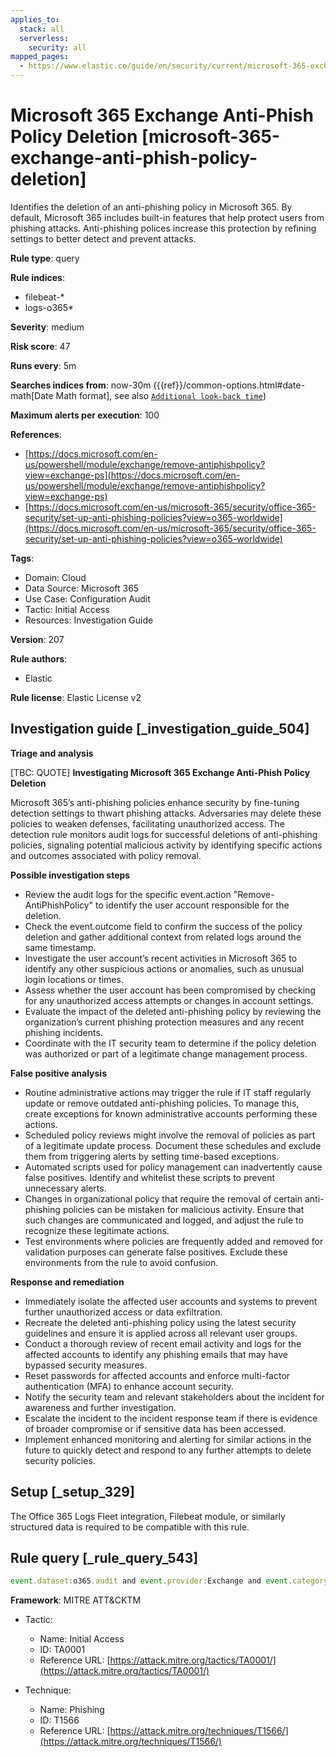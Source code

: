 ```yaml
---
applies_to:
  stack: all
  serverless:
    security: all
mapped_pages:
  - https://www.elastic.co/guide/en/security/current/microsoft-365-exchange-anti-phish-policy-deletion.html
---
```


# Microsoft 365 Exchange Anti-Phish Policy Deletion [microsoft-365-exchange-anti-phish-policy-deletion]

Identifies the deletion of an anti-phishing policy in Microsoft 365. By default, Microsoft 365 includes built-in features that help protect users from phishing attacks. Anti-phishing polices increase this protection by refining settings to better detect and prevent attacks.

**Rule type**: query

**Rule indices**:

* filebeat-*
* logs-o365*

**Severity**: medium

**Risk score**: 47

**Runs every**: 5m

**Searches indices from**: now-30m ({{ref}}/common-options.html#date-math[Date Math format], see also [`Additional look-back time`](docs-content://solutions/security/detect-and-alert/create-detection-rule.md#rule-schedule))

**Maximum alerts per execution**: 100

**References**:

* [https://docs.microsoft.com/en-us/powershell/module/exchange/remove-antiphishpolicy?view=exchange-ps](https://docs.microsoft.com/en-us/powershell/module/exchange/remove-antiphishpolicy?view=exchange-ps)
* [https://docs.microsoft.com/en-us/microsoft-365/security/office-365-security/set-up-anti-phishing-policies?view=o365-worldwide](https://docs.microsoft.com/en-us/microsoft-365/security/office-365-security/set-up-anti-phishing-policies?view=o365-worldwide)

**Tags**:

* Domain: Cloud
* Data Source: Microsoft 365
* Use Case: Configuration Audit
* Tactic: Initial Access
* Resources: Investigation Guide

**Version**: 207

**Rule authors**:

* Elastic

**Rule license**: Elastic License v2

## Investigation guide [_investigation_guide_504]

**Triage and analysis**

[TBC: QUOTE]
**Investigating Microsoft 365 Exchange Anti-Phish Policy Deletion**

Microsoft 365’s anti-phishing policies enhance security by fine-tuning detection settings to thwart phishing attacks. Adversaries may delete these policies to weaken defenses, facilitating unauthorized access. The detection rule monitors audit logs for successful deletions of anti-phishing policies, signaling potential malicious activity by identifying specific actions and outcomes associated with policy removal.

**Possible investigation steps**

* Review the audit logs for the specific event.action "Remove-AntiPhishPolicy" to identify the user account responsible for the deletion.
* Check the event.outcome field to confirm the success of the policy deletion and gather additional context from related logs around the same timestamp.
* Investigate the user account’s recent activities in Microsoft 365 to identify any other suspicious actions or anomalies, such as unusual login locations or times.
* Assess whether the user account has been compromised by checking for any unauthorized access attempts or changes in account settings.
* Evaluate the impact of the deleted anti-phishing policy by reviewing the organization’s current phishing protection measures and any recent phishing incidents.
* Coordinate with the IT security team to determine if the policy deletion was authorized or part of a legitimate change management process.

**False positive analysis**

* Routine administrative actions may trigger the rule if IT staff regularly update or remove outdated anti-phishing policies. To manage this, create exceptions for known administrative accounts performing these actions.
* Scheduled policy reviews might involve the removal of policies as part of a legitimate update process. Document these schedules and exclude them from triggering alerts by setting time-based exceptions.
* Automated scripts used for policy management can inadvertently cause false positives. Identify and whitelist these scripts to prevent unnecessary alerts.
* Changes in organizational policy that require the removal of certain anti-phishing policies can be mistaken for malicious activity. Ensure that such changes are communicated and logged, and adjust the rule to recognize these legitimate actions.
* Test environments where policies are frequently added and removed for validation purposes can generate false positives. Exclude these environments from the rule to avoid confusion.

**Response and remediation**

* Immediately isolate the affected user accounts and systems to prevent further unauthorized access or data exfiltration.
* Recreate the deleted anti-phishing policy using the latest security guidelines and ensure it is applied across all relevant user groups.
* Conduct a thorough review of recent email activity and logs for the affected accounts to identify any phishing emails that may have bypassed security measures.
* Reset passwords for affected accounts and enforce multi-factor authentication (MFA) to enhance account security.
* Notify the security team and relevant stakeholders about the incident for awareness and further investigation.
* Escalate the incident to the incident response team if there is evidence of broader compromise or if sensitive data has been accessed.
* Implement enhanced monitoring and alerting for similar actions in the future to quickly detect and respond to any further attempts to delete security policies.


## Setup [_setup_329]

The Office 365 Logs Fleet integration, Filebeat module, or similarly structured data is required to be compatible with this rule.


## Rule query [_rule_query_543]

```js
event.dataset:o365.audit and event.provider:Exchange and event.category:web and event.action:"Remove-AntiPhishPolicy" and event.outcome:success
```

**Framework**: MITRE ATT&CKTM

* Tactic:

    * Name: Initial Access
    * ID: TA0001
    * Reference URL: [https://attack.mitre.org/tactics/TA0001/](https://attack.mitre.org/tactics/TA0001/)

* Technique:

    * Name: Phishing
    * ID: T1566
    * Reference URL: [https://attack.mitre.org/techniques/T1566/](https://attack.mitre.org/techniques/T1566/)



